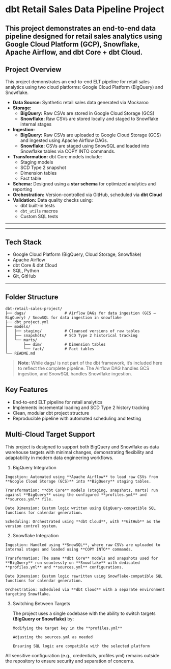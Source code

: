 # dbt Retail Sales Data Pipeline Project

This project demonstrates an end-to-end data pipeline designed for retail sales analytics using **Google Cloud Platform (GCP), Snowflake, Apache Airflow, and dbt Core + dbt Cloud**.
---
## Project Overview
This project demonstrates an end-to-end ELT pipeline for retail sales analytics using two cloud platforms: Google Cloud Platform (BigQuery) and Snowflake.
- **Data Source:** Synthetic retail sales data generated via Mockaroo  
- **Storage:**
  - **BigQuery:** Raw CSVs are stored in Google Cloud Storage (GCS)
  - **Snowflake:** Raw CSVs are stored locally and staged to Snowflake internal stages
- **Ingestion:**
  - **BigQuery:** Raw CSVs are uploaded to Google Cloud Storage (GCS) and ingested using Apache Airflow DAGs.
  - **Snowflake:** CSVs are staged using SnowSQL and loaded into Snowflake tables via COPY INTO commands. 
- **Transformation:** dbt Core models include:
  - Staging models  
  - SCD Type 2 snapshot  
  - Dimension tables  
  - Fact table  
- **Schema:** Designed using a **star schema** for optimized analytics and reporting  
- **Orchestration:** Version-controlled via GitHub, scheduled via **dbt Cloud**  
- **Validation:** Data quality checks using:
  - dbt built-in tests  
  - `dbt_utils` macros  
  - Custom SQL tests  
---
---
## Tech Stack

- Google Cloud Platform (BigQuery, Cloud Storage, Snowflake)  
- Apache Airflow  
- dbt Core & dbt Cloud  
- SQL, Python  
- Git, GitHub  
---
## Folder Structure

```text
dbt-retail-sales-project/
├── dags/                 # Airflow DAGs for data ingestion (GCS → BigQuery) / SnowSQL for data ingestion in snowflake
├── dbt_project.yml
├── models/
│   ├── staging/          # Cleansed versions of raw tables
│   ├── snapshots/        # SCD Type 2 historical tracking
│   └── marts/
│       ├── dim/          # Dimension tables
│       └── fact/         # Fact tables
└── README.md
```


> **Note:** While dags/ is not part of the dbt framework, it’s included here to reflect the complete pipeline. The Airflow DAG handles GCS ingestion, and SnowSQL handles Snowflake ingestion.

## Key Features

-  End-to-end ELT pipeline for retail analytics  
-  Implements incremental loading and SCD Type 2 history tracking  
-  Clean, modular dbt project structure  
-  Reproducible pipeline with automated scheduling and testing  

 ## Multi-Cloud Target Support

This project is designed to support both BigQuery and Snowflake as data warehouse targets with minimal changes, demonstrating flexibility and adaptability in modern data engineering workflows.
  1. BigQuery Integration

    Ingestion: Automated using **Apache Airflow** to load raw CSVs from **Google Cloud Storage (GCS)** into **BigQuery** staging tables.

    Transformation: **dbt Core** models (staging, snapshots, marts) run against **BigQuery** using the configured **profiles.yml** and **sources.yml** file.

    Date Dimension: Custom logic written using BigQuery-compatible SQL functions for calendar generation.

    Scheduling: Orchestrated using **dbt Cloud**, with **GitHub** as the version control system.

 2.  Snowflake Integration

    Ingestion: Handled using **SnowSQL**, where raw CSVs are uploaded to internal stages and loaded using **COPY INTO** commands.

    Transformation: The same **dbt Core** models and snapshots used for **BigQuery** run seamlessly on **Snowflake** with dedicated **profiles.yml** and **sources.yml** configurations.

    Date Dimension: Custom logic rewritten using Snowflake-compatible SQL functions for calendar generation.

    Orchestration: Scheduled via **dbt Cloud** with a separate environment targeting Snowflake.

3.  Switching Between Targets

    The project uses a single codebase with the ability to switch targets **(BigQuery or Snowflake)** by:

        Modifying the target key in the **profiles.yml** 

        Adjusting the sources.yml as needed

        Ensuring SQL logic are compatible with the selected platform

All sensitive configuration (e.g., credentials, profiles.yml) remains outside the repository to ensure security and separation of concerns.
